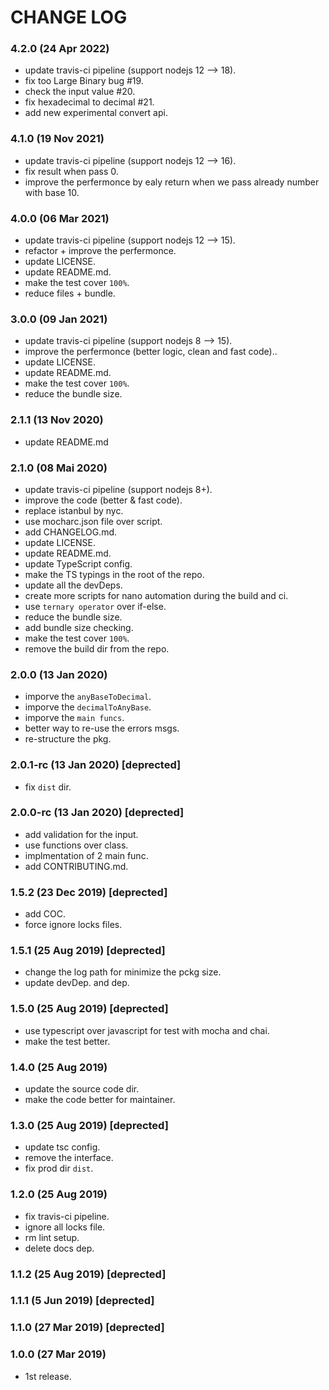 # CHANGE LOG

### 4.2.0 (24 Apr 2022)

- update travis-ci pipeline (support nodejs 12 --> 18).
- fix too Large Binary bug #19.
- check the input value #20.
- fix hexadecimal to decimal #21.
- add new experimental convert api.

### 4.1.0 (19 Nov 2021)

- update travis-ci pipeline (support nodejs 12 --> 16).
- fix result when pass 0.
- improve the perfermonce by ealy return when we pass already number with base 10.

### 4.0.0 (06 Mar 2021)

- update travis-ci pipeline (support nodejs 12 --> 15).
- refactor + improve the perfermonce.
- update LICENSE.
- update README.md.
- make the test cover `100%`.
- reduce files + bundle.

### 3.0.0 (09 Jan 2021)

- update travis-ci pipeline (support nodejs 8 --> 15).
- improve the perfermonce (better logic, clean and fast code)..
- update LICENSE.
- update README.md.
- make the test cover `100%`.
- reduce the bundle size.

### 2.1.1 (13 Nov 2020)

- update README.md

### 2.1.0 (08 Mai 2020)

- update travis-ci pipeline (support nodejs 8+).
- improve the code (better & fast code).
- replace istanbul by nyc.
- use mocharc.json file over script.
- add CHANGELOG.md.
- update LICENSE.
- update README.md.
- update TypeScript config.
- make the TS typings in the root of the repo.
- update all the devDeps.
- create more scripts for nano automation during the build and ci.
- use `ternary operator` over if-else.
- reduce the bundle size.
- add bundle size checking.
- make the test cover `100%`.
- remove the build dir from the repo.

### 2.0.0 (13 Jan 2020)

- imporve the `anyBaseToDecimal`.
- imporve the `decimalToAnyBase`.
- imporve the `main funcs`.
- better way to re-use the errors msgs.
- re-structure the pkg.

### 2.0.1-rc (13 Jan 2020) [deprected]

- fix `dist` dir.

### 2.0.0-rc (13 Jan 2020) [deprected]

- add validation for the input.
- use functions over class.
- implmentation of 2 main func.
- add CONTRIBUTING.md.

### 1.5.2 (23 Dec 2019) [deprected]

- add COC.
- force ignore locks files.

### 1.5.1 (25 Aug 2019) [deprected]

- change the log path for minimize the pckg size.
- update devDep. and dep.

### 1.5.0 (25 Aug 2019) [deprected]

- use typescript over javascript for test with mocha and chai.
- make the test better.

### 1.4.0 (25 Aug 2019)

- update the source code dir.
- make the code better for maintainer.

### 1.3.0 (25 Aug 2019) [deprected]

- update tsc config.
- remove the interface.
- fix prod dir `dist`.

### 1.2.0 (25 Aug 2019)

- fix travis-ci pipeline.
- ignore all locks file.
- rm lint setup.
- delete docs dep.

### 1.1.2 (25 Aug 2019) [deprected]

### 1.1.1 (5 Jun 2019) [deprected]

### 1.1.0 (27 Mar 2019) [deprected]

### 1.0.0 (27 Mar 2019)

- 1st release.
